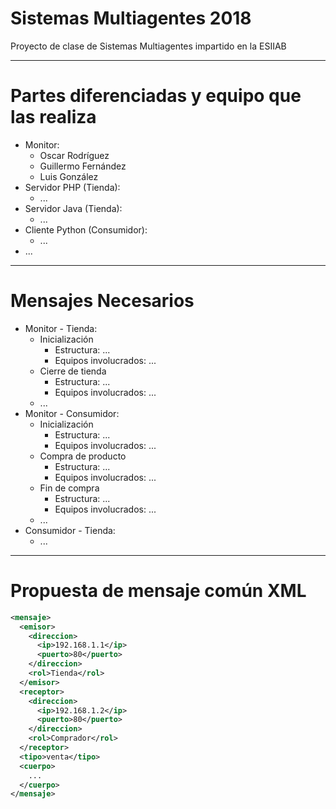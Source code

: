# Sistemas Multiagentes 2018
Proyecto de clase de Sistemas Multiagentes impartido en la ESIIAB

-----

# Partes diferenciadas y equipo que las realiza
+ Monitor: 
  + Oscar Rodríguez
  + Guillermo Fernández
  + Luis González
+ Servidor PHP (Tienda):
  + ...
+ Servidor Java (Tienda):
  + ...
+ Cliente Python (Consumidor):
  + ...
+ ...

-----

# Mensajes Necesarios
+ Monitor - Tienda: 
  + Inicialización
    + Estructura: ...
    + Equipos involucrados: ...
  + Cierre de tienda
      + Estructura: ...
      + Equipos involucrados: ...
  + ...
+ Monitor - Consumidor: 
  + Inicialización
    + Estructura: ...
    + Equipos involucrados: ...
  + Compra de producto
    + Estructura: ...
    + Equipos involucrados: ...
  + Fin de compra 
    + Estructura: ...
    + Equipos involucrados: ...
  + ...
+ Consumidor - Tienda: 
  + ...

------

# Propuesta de mensaje común XML
```XML
<mensaje>
  <emisor>
    <direccion>
      <ip>192.168.1.1</ip>
      <puerto>80</puerto>
    </direccion>
    <rol>Tienda</rol>
  </emisor>
  <receptor>
    <direccion>
      <ip>192.168.1.2</ip>
      <puerto>80</puerto>
    </direccion>
    <rol>Comprador</rol>
  </receptor>
  <tipo>venta</tipo>
  <cuerpo>
    ...
  </cuerpo>
</mensaje>
```
